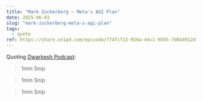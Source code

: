 ```yaml
---
title: "Mark Zuckerberg — Meta's AGI Plan"
date: 2025-06-01
slug: "mark-zuckerberg-meta-s-agi-plan"
tags:
  - quote
ref: https://share.snipd.com/episode/774fcf15-926a-44c1-9505-7d6b4912df3a
---
```


Quoting [Dwarkesh Podcast](https://share.snipd.com/episode/774fcf15-926a-44c1-9505-7d6b4912df3a):

> 1min Snip

> 1min Snip

> 1min Snip
